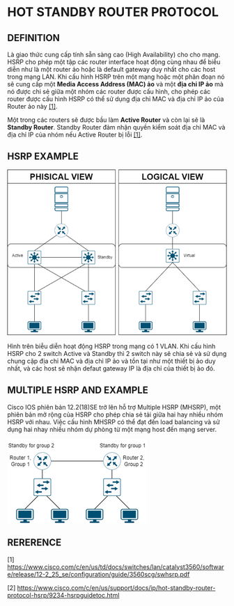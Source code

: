 # HOT STANDBY ROUTER PROTOCOL

## DEFINITION

Là giao thức cung cấp tính sẵn sàng cao (High Availability) cho cho mạng. HSRP cho phép một tập các router interface hoạt động cùng nhau để biễu diễn như là một router ảo hoặc là default gateway duy nhất cho các host trong mạng LAN. Khi cấu hình HSRP trên một mạng hoặc một phân đoạn nó sẽ cung cấp một **Media Access Address (MAC) ảo** và một **địa chỉ IP ảo** mà nó được chi sẻ giữa một nhóm các router được cấu hình, cho phép các router được cấu hình HSRP có thể sử dụng địa chỉ MAC và địa chỉ IP ảo của Router ảo này [[1]](https://www.cisco.com/c/en/us/support/docs/ip/hot-standby-router-protocol-hsrp/9234-hsrpguidetoc.html).

Một trong các routers sẽ được bầu làm **Active Router** và còn lại sẽ là **Standby Router**. Standby Router đảm nhận quyền kiểm soát địa chỉ MAC và địa chỉ IP của nhóm nếu Active Router bị lỗi [[1]](https://www.cisco.com/c/en/us/support/docs/ip/hot-standby-router-protocol-hsrp/9234-hsrpguidetoc.html).

## HSRP EXAMPLE

![hsrp 1 vlan](./img/hsrp_describe.png)

Hình trên biễu diễn hoạt động HSRP trong mạng có 1 VLAN. Khi cấu hình HSRP cho 2 switch Active và Standby thì 2 switch này sẽ chia sẻ và sử dụng chung cặp địa chỉ MAC và địa chỉ IP ảo và tồn tại như một thiết bị ảo duy nhất, và các host sẽ nhận defaut gateway IP là địa chỉ của thiết bị ảo đó.

## MULTIPLE HSRP AND EXAMPLE

Cisco IOS phiên bản 12.2(18)SE trở lên hỗ trợ Multiple HSRP (MHSRP), một phiên bản mở rộng của  HSRP cho phép chia sẻ tải giữa hai hay nhiều nhóm HSRP với nhau. Việc cấu hình MHSRP có thể đạt đến load balancing và sử dụng hai nhay nhiều nhóm dự phòng từ một mạng host đến mạng server.

![mhsrp](./img/mhsrp_describe.png)

## RERERENCE

[1] <https://www.cisco.com/c/en/us/td/docs/switches/lan/catalyst3560/software/release/12-2_25_se/configuration/guide/3560scg/swhsrp.pdf>

[2] <https://www.cisco.com/c/en/us/support/docs/ip/hot-standby-router-protocol-hsrp/9234-hsrpguidetoc.html>

